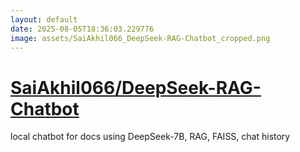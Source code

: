 ```yaml
---
layout: default
date: 2025-08-05T18:36:03.229776
image: assets/SaiAkhil066_DeepSeek-RAG-Chatbot_cropped.png
---
```


# [SaiAkhil066/DeepSeek-RAG-Chatbot](https://github.com/SaiAkhil066/DeepSeek-RAG-Chatbot)

local chatbot for docs using DeepSeek-7B, RAG, FAISS, chat history
